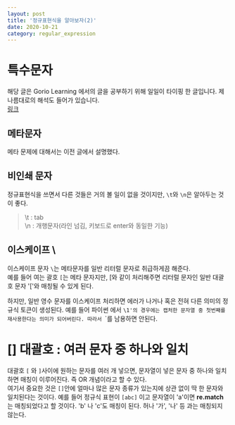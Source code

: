 ```yaml
---
layout: post
title: '정규표현식을 알아보자(2)'
date: 2020-10-21
category: regular_expression
---
```

# 특수문자
해당 글은 Gorio Learning 에서의 글을 공부하기 위해 일일이 타이핑 한 글입니다. 제 나름대로의 해석도 들어가 있습니다.   
[링크](https://greeksharifa.github.io/%EC%A0%95%EA%B7%9C%ED%91%9C%ED%98%84%EC%8B%9D(re)/2018/07/20/regex-usage-02-basic/)
## 메타문자
메타 문제에 대해서는 이전 글에서 설명했다.
## 비인쇄 문자
정규표현식을 쓰면서 다른 것들은 거의 볼 일이 없을 것이지만, `\t`와 `\n`은 알아두는 것이 좋다.
> \t : tab   
> \n : 개행문자(라인 넘김, 키보드로 enter와 동일한 기능)   

## 이스케이프 \
이스케이프 문자 `\`는 메타문자를 일반 리터럴 문자로 취급하게끔 해준다.   
예를 들어 여는 괄호 `[`는 메타 문자지만, \[와 같이 처리해주면 리터럴 문자인 일반 대괄호 문자 '['와 매칭될 수 있게 된다.   


하지만, 일반 영수 문자를 이스케이프 처리하면 에러가 나거나 혹은 전혀 다른 의미의 정규식 토큰이 생성된다. 예를 들어 파이썬 에서 `\1'의 경우에는 캡처한 문자열 중 첫번째를 재사용한다는 의미가 되어버린다. 따라서 `\`를 남용하면 안된다.

# [] 대괄호 : 여러 문자 중 하나와 일치
대괄호 `[` 와 `]`사이에 원하는 문자를 여러 개 넣으면, 문자열이 넣은 문자 중 하나와 일치하면 매칭이 이루어진다. 즉 OR 개념이라고 할 수 있다.   
여기서 중요한 것은 `[]`안에 얼마나 많은 문자 종류가 있는지에 상관 없이 딱 한 문자와 일치된다는 것이다. 예를 들어 정규식 표현이 `[abc]` 이고 문자열이 'a'이면 **re.match**는 매칭되었다고 할 것이다. 'b' 나 'c'도 매칭이 된다. 허나 '가', '나' 등 과는 매칭되지 않는다.
